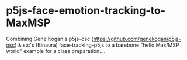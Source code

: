 # p5js-face-emotion-tracking-to-MaxMSP
Combining Gene Kogan's p5js-osc (https://github.com/genekogan/p5js-osc) &  stc's (Binaura) face-tracking-p5js to a barebone "hello Max/MSP world" example for a class preparation....
